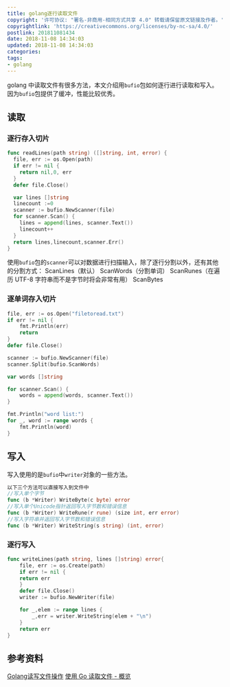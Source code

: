 ```yaml
---
title: golang逐行读取文件
copyright: '许可协议: "署名-非商用-相同方式共享 4.0" 转载请保留原文链接及作者。'
copyrightlink: 'https://creativecommons.org/licenses/by-nc-sa/4.0/'
postlink: 201811081434
date: 2018-11-08 14:34:03
updated: 2018-11-08 14:34:03
categories:
tags:
- golang
---
```

golang 中读取文件有很多方法，本文介绍用`bufio`包如何逐行进行读取和写入。因为`bufio`包提供了缓冲，性能比较优秀。<!--more-->

## 读取

### 逐行存入切片

```go
func readLines(path string) ([]string, int, error) {
  file, err := os.Open(path)
  if err != nil {
    return nil,0, err
  }
  defer file.Close()

  var lines []string
  linecount :=0
  scanner := bufio.NewScanner(file)
  for scanner.Scan() {
    lines = append(lines, scanner.Text())
    linecount++
  }
  return lines,linecount,scanner.Err()
}
```

使用`bufio`包的`scanner`可以对数据进行扫描输入，除了逐行分割以外，还有其他的分割方式：
ScanLines（默认）
ScanWords（分割单词）
ScanRunes（在遍历 UTF-8 字符串而不是字节时将会非常有用）
ScanBytes

### 逐单词存入切片

```go
file, err := os.Open("filetoread.txt")
if err != nil {
    fmt.Println(err)
    return
}
defer file.Close()

scanner := bufio.NewScanner(file)
scanner.Split(bufio.ScanWords)

var words []string

for scanner.Scan() {
    words = append(words, scanner.Text())
}

fmt.Println("word list:")
for _, word := range words {
    fmt.Println(word)
}
```

## 写入

写入使用的是`bufio`中`writer`对象的一些方法。

```go
以下三个方法可以直接写入到文件中
//写入单个字节
func (b *Writer) WriteByte(c byte) error
//写入单个Unicode指针返回写入字节数和错误信息
func (b *Writer) WriteRune(r rune) (size int, err error)
//写入字符串并返回写入字节数和错误信息
func (b *Writer) WriteString(s string) (int, error)
```

### 逐行写入

```go
func writeLines(path string, lines []string) error{
    file, err := os.Create(path)
    if err != nil {
    return err
    }
    defer file.Close()
    writer := bufio.NewWriter(file)

    for _,elem := range lines {
        _,err = writer.WriteString(elem + "\n")
    }
    return err
}

```

## 参考资料

[Golang读写文件操作](https://xxbandy.github.io/2017/12/17/Golang%E8%AF%BB%E5%86%99%E6%96%87%E4%BB%B6%E6%93%8D%E4%BD%9C/)
[使用 Go 读取文件 - 概览](https://studygolang.com/articles/12905)
